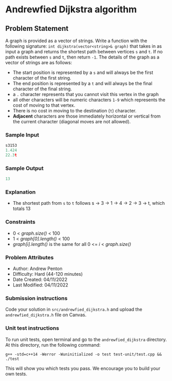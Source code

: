 # Andrewfied Dijkstra algorithm

## Problem Statement  

A graph is provided as a vector of strings. Write a function with the following signature: `int dijkstra(vector<string>& graph)` that takes in as input a graph and returns the shortest path between vertices `s` and `t`. If no path exists between `s` and `t`, then return `-1`. The details of the graph as a vector of strings are as follows: 

- The start position is represented by a `s` and will always be the first character of the first string.
- The end position is represented by a `t` and will always be the final character of the final string.
- a `.` character represents that you cannot visit this vertex in the graph
- all other characters will be numeric characters `1-9` which represents the cost of moving to that vertex.
- There is no cost in moving to the destination (`t`) character.
- **Adjacent** characters are those immediately horizontal or vertical from the current character (diagonal moves are not allowed).

### Sample Input
```c++
s3153   
1.424  
22.3t
```

### Sample Output
```c++
13
```

### Explanation 
- The shortest path from `s` to `t` follows s -> 3 -> 1 -> 4 -> 2 -> 3 -> t, which totals 13

### Constraints
- 0 < *graph.size()* < 100
- 1 < *graph[0].length()* < 100
- *graph[i].length()* is the same for all 0 <= *i* < *graph.size()*

### Problem Attributes
- Author: Andrew Penton
- Difficulty: Hard (44-120 minutes)
- Date Created: 04/11/2022
- Last Modified: 04/11/2022

### Submission instructions
Code your solution in `src/andrewfied_dijkstra.h` and upload the `andrewfied_dijkstra.h` file on Canvas.

### Unit test instructions
To run unit tests, open terminal and go to the `andrewfied_dijkstra` directory. At this directory, run the following command:

`g++ -std=c++14 -Werror -Wuninitialized -o test test-unit/test.cpp && ./test`

This will show you which tests you pass. We encourage you to build your own tests.
